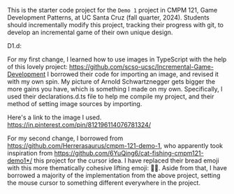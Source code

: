 This is the starter code project for the `Demo 1` project in CMPM 121, Game Development Patterns, at UC Santa Cruz (fall quarter, 2024). Students should incrementally modify this project, tracking their progress with git, to develop an incremental game of their own unique design.

D1.d:

For my first change, I learned how to use images in TypeScript with the help of this lovely project: https://github.com/scso-ucsc/Incremental-Game-Development
I borrowed their code for importing an image, and revised it with my own spin. My picture of Arnold Schwartznegger gets bigger the more gains you have, which is
something I made on my own. Specifically, I used their declarations.d.ts file to help me compile my project, and their method of setting image sources by importing.

Here's a link to the image I used.
https://in.pinterest.com/pin/812196114076781324/

For my second change, I borrowed from https://github.com/Herrerasaurus/cmpm-121-demo-1, who apparently took inspiration from https://github.com/6YuQing6/cat-fishing-cmpm121-demo1*/ this project for the cursor idea. I have replaced their bread emoji with this more thematically cohesive lifting emoji: 🏋️‍♂️. Aside from that, I have borrowed a majority of the implementation from the above project, setting the mouse cursor to something different everywhere in the project.
